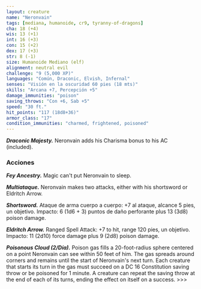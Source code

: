 ```yaml
---
layout: creature
name: "Neronvain"
tags: [mediana, humanoide, cr9, tyranny-of-dragons]
cha: 18 (+4)
wis: 13 (+1)
int: 16 (+3)
con: 15 (+2)
dex: 17 (+3)
str: 8 (-1)
size: Humanoide Mediano (elf)
alignment: neutral evil
challenge: "9 (5,000 XP)"
languages: "Común, Draconic, Elvish, Infernal"
senses: "Visión en la oscuridad 60 pies (18 mts)"
skills: "Arcana +7, Percepción +5"
damage_immunities: "poison"
saving_throws: "Con +6, Sab +5"
speed: "30 ft."
hit_points: "117 (18d8+36)"
armor_class: "17"
condition_immunities: "charmed, frightened, poisoned"
---
```


***Draconic Majesty.*** Neronvain adds his Charisma bonus to his AC (included).

### Acciones

***Fey Ancestry.*** Magic can't put Neronvain to sleep.

***Multiataque.*** Neronvain makes two attacks, either with his shortsword or Eldritch Arrow.

***Shortsword.*** Ataque de arma cuerpo a cuerpo: +7 al ataque, alcance 5 pies, un objetivo. Impacto: 6 (1d6 + 3) puntos de daño perforante plus 13 (3d8) poison damage.

***Eldritch Arrow.*** Ranged Spell Attack: +7 to hit, range 120 pies, un objetivo. Impacto: 11 (2d10) force damage plus 9 (2d8) poison damage.

***Poisonous Cloud (2/Día).*** Poison gas fills a 20-foot-radius sphere centered on a point Neronvain can see within 50 feet of him. The gas spreads around corners and remains until the start of Neronvain's next turn. Each creature that starts its turn in the gas must succeed on a DC 16 Constitution saving throw or be poisoned for 1 minute. A creature can repeat the saving throw at the end of each of its turns, ending the effect on itself on a success. >>>